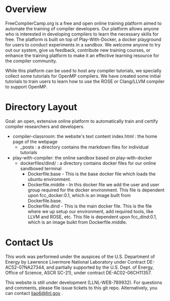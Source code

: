 # Overview
FreeCompilerCamp.org is a free and open online training platform aimed to automate the training of compiler developers. Our platform allows anyone who is interested in developing compilers to learn the necessary skills for free. The platform is built on top of Play-With-Docker, a docker playground for users to conduct experiments in a sandbox. We welcome anyone to try out our system, give us feedback, contribute new training courses, or enhance the training platform to make it an effective learning resource for the compiler community.

While this platform can be used to host any compiler tutorials, we specially collect some tutorials for OpenMP compilers. We have created some initial tutorials to train users to learn how to use the ROSE or Clang/LLVM compiler to support OpenMP.

# Directory Layout
Goal: an open, extensive online platform to automatically train and certify compiler researchers and developers.
* compiler-classroom: the website's text content
 index.html  : the home page of the webpage
  * _posts  : a directory contains the markdown files for individual tutorials
* play-with-compiler: the online sandbox based on play-with-docker
  * dockerfiles/dind/ : a directory contains docker files for our online sandboxed terminal
    * Dockerfile.base - This is the base docker file which loads the ubuntu environment.
    * Dockerfile.middle - In this docker file we add the user and user group required for the docker environment. This file is dependent upon fcc_docker:0.1, which is an image built from Dockerfile.base.
    * Dockerfile.dind - This is the main docker file. This is the file where we up setup our environment, add required tools, like LLVM and ROSE, etc. This file is dependent upon fcc_dind:0.1, which is an image buikt from Dockerfile.middle.

# Contact Us
This work was performed under the auspices of the U.S. Department of Energy by Lawrence Livermore National Laboratory under Contract DE-AC52-07NA27344, and partially supported by the U.S. Dept. of Energy, Office of Science, ASCR SC-21), under contract DE-AC02-06CH11357. 

This website is still under development (LLNL-WEB-789932). For questions and comments, please file issue tickets to this git repo. Alternatively, you can contact liao6@llnl.gov .
